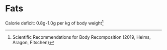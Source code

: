 # Fats

Calorie deficit: 0.8g-1.0g per kg of body weight[^1]

[^1]: Scientific Recommendations for Body Recomposition (2019, Helms, Aragon, Fitschen)
